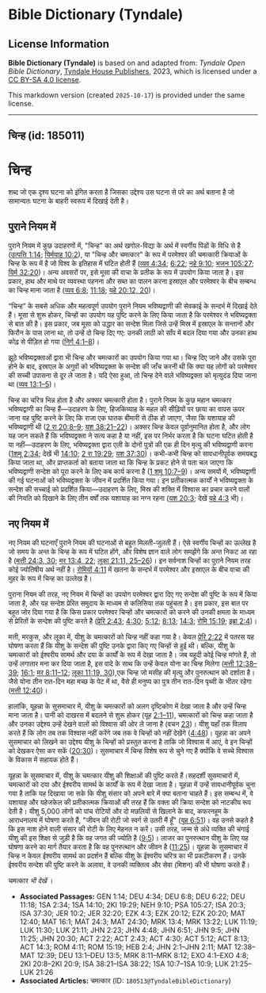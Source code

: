 # Bible Dictionary (Tyndale)

## License Information

**Bible Dictionary (Tyndale)** is based on and adapted from: _Tyndale Open Bible Dictionary_, [Tyndale House Publishers](https://tyndaleopenresources.com/), 2023, which is licensed under a [CC BY-SA 4.0 license](https://creativecommons.org/licenses/by-sa/4.0/legalcode.en).

This markdown version (created `2025-10-17`) is provided under the same license.



--------------------------------

## चिन्ह (id: 185011)

**चिन्ह**
=========

शब्द जो एक दृश्य घटना को इंगित करता है जिसका उद्देश्य उस घटना से परे का अर्थ बताना है जो सामान्यतः घटना के बाहरी स्वरूप में दिखाई देती है।

पुराने नियम में
---------------

पुराने नियम में कुछ उदाहरणों में, "चिन्ह" का अर्थ खगोल\-विद्या के अर्थ में स्वर्गीय पिंडों के विधि से है ([उत्पत्ति 1:14](https://ref.ly/Gen1:14); [यिर्मयाह 10:2](https://ref.ly/Jer10:2)), या "चिन्ह और चमत्कार" के रूप में परमेश्वर की चमत्कारी क्रियाओं के चिन्ह के रूप में है जो विश्व के इतिहास में घटित होती हैं ([व्यव 4:34](https://ref.ly/Deut4:34); [6:22](https://ref.ly/Deut6:22); [नहे 9:10](https://ref.ly/Neh9:10); [भजन 105:27](https://ref.ly/Ps105:27); [यिर्म 32:20](https://ref.ly/Jer32:20))। अन्य अवसरों पर, इसे मूसा की वाचा के प्रतीक के रूप में उपयोग किया जाता है। इस प्रकार, हाथ और माथे पर व्यवस्था पहनना और सब्त का पालन करना इस्राएल और परमेश्वर के बीच सम्बन्ध का चिन्ह माना जाता है ([व्यव 6:8](https://ref.ly/Deut6:8); [11:18](https://ref.ly/Deut11:18); [यहे 20:12, 20](https://ref.ly/Ezek20:12))।

“चिन्ह” के सबसे अधिक और महत्वपूर्ण उपयोग पुराने नियम भविष्यद्वाणी की सेवकाई के सन्दर्भ में दिखाई देते हैं। मूसा से शुरू होकर, चिन्हों का उपयोग यह पुष्टि करने के लिए किया जाता है कि परमेश्वर ने भविष्यद्वक्ता से बात की है। इस प्रकार, जब मूसा को उद्धार का सन्देश मिला जिसे उन्हें मिस्र में इस्राएल के सन्तानों और फिरौन के पास लाना था, तो उन्हें दो चिन्ह दिए गए: उनकी लाठी को साँप में बदल दिया गया और उनका हाथ कोढ़ से पीड़ित हो गया ([निर्ग 4:1–8](https://ref.ly/Exod4:1-Exod4:8))।

झूठे भविष्यद्वक्ताओं द्वारा भी चिन्ह और चमत्कारों का उपयोग किया गया था। चिन्ह दिए जाने और उसके पूरा होने के बाद, इस्राएल के अगुवों को भविष्यद्वक्ता के सन्देश की जाँच करनी थी कि क्या यह लोगों को परमेश्वर की सच्ची उपासना से दूर ले जाता है। यदि ऐसा हुआ, तो चिन्ह देने वाले भविष्यद्वक्ता को मृत्युदंड दिया जाना था ([व्यव 13:1–5](https://ref.ly/Deut13:1-Deut13:5))।

चिन्ह का चरित्र भिन्न होता है और अक्सर चमत्कारी होता है। पुराने नियम के कुछ महान चमत्कार भविष्यद्वाणी का चिन्ह हैं—उदाहरण के लिए, हिजकिय्याह के महल की सीढ़ियों पर छाया का वापस ऊपर जाना यह पुष्टि करने के लिए कि राजा एक घातक बीमारी से ठीक हो जाएगा, जैसा कि यशायाह की भविष्यद्वाणी थी ([2 रा 20:8–9](https://ref.ly/2Kgs20:8-2Kgs20:9); [यश 38:21–22](https://ref.ly/Isa38:21-Isa38:22))। अक्सर चिन्ह केवल पूर्वानुमानित होता है, और लोग यह जान सकते हैं कि भविष्यद्वक्ता ने सत्य कहा है या नहीं, इस पर निर्भर करता है कि घटना घटित होती है या नहीं—उदाहरण के लिए, भविष्यद्वक्ता द्वारा एली के दोनों पुत्रों की एक ही दिन मृत्यु की भविष्यद्वाणी करना ([1](https://ref.ly/1Sam2:34)[शमू](https://ref.ly/1Sam10:7-1Sam10:9) [2:34](https://ref.ly/1Sam2:34); देखें भी [14:10](https://ref.ly/1Sam14:10); [2 रा 19:29](https://ref.ly/2Kgs19:29); [यश 37:30](https://ref.ly/Isa37:30))। कभी\-कभी चिन्ह को सावधानीपूर्वक समयबद्ध किया जाता था, और प्राप्तकर्ता को बताया जाता था कि चिन्ह के प्रकट होने से पता चल जाएगा कि भविष्यद्वाणी सन्देश को पूरा करने के लिए कब कार्य करना है ([1 शमू 10:7–9](https://ref.ly/1Sam10:7-1Sam10:9))। अन्य समयों में, भविष्यद्वाणी की गई घटनाओं को भविष्यद्वक्ता के जीवन में प्रदर्शित किया गया। इन प्रतीकात्मक कार्यों ने भविष्यद्वक्ता के सन्देश की सच्चाई को प्रदर्शित किया—उदाहरण के लिए, मिस्र की शक्ति में विश्वास का प्रचार करने वालों की नियति को दिखाने के लिए तीन वर्षों तक यशायाह का नग्न रहना ([यश 20:3](https://ref.ly/Isa20:3); देखें [यहे 4:3](https://ref.ly/Ezek4:3) भी)।

नए नियम में
-----------

नए नियम की घटनाएँ पुराने नियम की घटनाओं से बहुत मिलती\-जुलती हैं। ऐसे स्वर्गीय चिन्हों का उल्लेख है जो समय के अन्त के चिन्ह के रूप में घटित होंगे, और विशेष ज्ञान वाले लोग समझेंगे कि अन्त निकट आ रहा है ([मत्ती 24:3, 30](https://ref.ly/Matt24:3); [मर 13:4, 22](https://ref.ly/Mark13:4); [लूका 21:11, 25–26](https://ref.ly/Luke21:11))। इन सर्वनाश चिन्हों का पुराने नियम तरह कोई ज्योतिषीय अर्थ नहीं है। [रोमियों 4:11](https://ref.ly/Rom4:11) में खतना के सन्दर्भ में परमेश्वर और इस्राएल के बीच वाचा की मुहर के रूप में चिन्ह का उल्लेख है।

पुराना नियम की तरह, नए नियम में चिन्हों का उपयोग परमेश्वर द्वारा दिए गए सन्देश की पुष्टि के रूप में किया जाता है, और यह सन्देश प्रेरित समुदाय के माध्यम से कलिसिया तक पहुंचता है। इस प्रकार, इस बात पर बहुत जोर दिया गया है कि किस प्रकार परमेश्वर चिन्हों और चमत्कारों को करने की उनकी क्षमता के माध्यम से प्रेरितों के सन्देश की पुष्टि करते है ([प्रेरि 2:43](https://ref.ly/Acts2:43); [4:30](https://ref.ly/Acts4:30); [5:12](https://ref.ly/Acts5:12); [8:13](https://ref.ly/Acts8:13); [14:3](https://ref.ly/Acts14:3); [रोमि 15:19](https://ref.ly/Rom15:19); [इब्रा 2:4](https://ref.ly/Heb2:4))।

मत्ती, मरकुस, और लूका में, यीशु के चमत्कारों को चिन्ह नहीं कहा गया है। केवल [प्रेरि 2:22](https://ref.ly/Acts2:22) में पतरस यह घोषणा करता हैं कि यीशु के सन्देश की पुष्टि उनके द्वारा किए गए चिन्हों से हुई थी। बल्कि, यीशु के चमत्कारों को ईश्वरीय सामर्थ और दया के कार्यों के रूप में देखा जाता है। जब यहूदी कोई चिन्ह मांगते हैं, तो उन्हें लगातार मना कर दिया जाता है, इस वादे के साथ कि उन्हें केवल योना का चिन्ह मिलेगा ([मत्ती 12:38–39](https://ref.ly/Matt12:38-Matt12:39); [16:1](https://ref.ly/Matt16:1); [मर 8:11–12](https://ref.ly/Mark8:11-Mark8:12); [लूका 11:19, 30](https://ref.ly/Luke11:19)),एक चिन्ह जो मसीह की मृत्यु और पुनरुत्थान को दर्शाता है। जैसे योना तीन रात\-दिन महा मच्छ के पेट में था, वैसे ही मनुष्य का पुत्र तीन रात\-दिन पृथ्वी के भीतर रहेगा ([मत्ती 12:40](https://ref.ly/Matt12:40))।

हालांकि, यूहन्ना के सुसमाचार में, यीशु के चमत्कारों को अलग दृष्टिकोण में देखा जाता है और उन्हें चिन्ह माना जाता है। पानी को दाखरस में बदलने से शुरू होकर (यूह [2:1–11](https://ref.ly/John2:1-John2:11)), चमत्कारों को चिन्ह कहा जाता है और उनका उद्देश्य उन्हें देखने वालों को विश्वास की ओर ले जाना है (वचन [23](https://ref.ly/John2:23))। यीशु यहाँ तक विलाप करते हैं कि लोग तब तक विश्वास नहीं करेंगे जब तक वे चिन्हों को नहीं देखेंगे ([4:48](https://ref.ly/John4:48))। यूहन्ना का अपने सुसमाचार को लिखने का उद्देश्य यीशु के चिन्हों को प्रस्तुत करना है ताकि जो विश्वास में आएं, वे इन चिन्हों को देखकर ऐसा कर सकें ([20:30](https://ref.ly/John20:30))। सुसमाचार में चिन्ह विशेष रूप से चुने गए हैं क्योंकि वे सच्चे विश्वास के विकास में सहायक होते हैं।

यूहन्ना के सुसमाचार में, यीशु के चमत्कार यीशु की शिक्षाओं की पुष्टि करते हैं।सहदर्शी सुसमाचारों में, चमत्कारों को दया और ईश्वरीय सामर्थ के कार्यों के रूप में देखा जाता है। यूहन्ना में उन्हें सावधानीपूर्वक चुना गया है ताकि यह दिखाया जा सके कि यीशु संसार को अपने बारे में क्या बताना चाहते हैं। इस सम्बन्ध में, वे यशायाह और यहेजकेल की प्रतीकात्मक क्रियाओं की तरह हैं कि वक्ता की क्रिया सन्देश को नाटकीय रूप देती है। यीशु 5,000 लोगों को पांच रोटियों और दो मछलियों से खिलाने के बाद, कफरनहूम के आराधनालय में घोषणा करते हैं, "जीवन की रोटी जो स्वर्ग से उतरी मैं हूँ" ([यूह 6:51](https://ref.ly/John6:51))। वह उनसे कहते है कि इस नाश होने वाली संसार की रोटी के लिए मेहनत न करें। उसी तरह, जन्म से अंधे व्यक्ति की चंगाई यीशु की इस शिक्षा से जुड़ी है कि वह जगत की ज्योति है ([9:5](https://ref.ly/John9:5))। लाजर का पुनरुत्थान यीशु के लिए यह घोषणा करने का मार्ग तैयार करता है कि वह पुनरुत्थान और जीवन है ([11:25](https://ref.ly/John11:25))। यूहन्ना के सुसमाचार में चिन्ह न केवल ईश्वरीय सामर्थ का प्रदर्शन हैं बल्कि यीशु के ईश्वरीय चरित्र का भी प्रकटीकरण हैं। उनके ईश्वरीय सन्देश की पुष्टि करने के अलावा, वे उनकी व्यक्तित्व और सेवा (मिशन) की भी घोषणा करते हैं।

चमत्कार *भी देखें* ।

* **Associated Passages:** GEN 1:14; DEU 4:34; DEU 6:8; DEU 6:22; DEU 11:18; 1SA 2:34; 1SA 14:10; 2KI 19:29; NEH 9:10; PSA 105:27; ISA 20:3; ISA 37:30; JER 10:2; JER 32:20; EZK 4:3; EZK 20:12; EZK 20:20; MAT 12:40; MAT 16:1; MAT 24:3; MAT 24:30; MRK 13:4; MRK 13:22; LUK 11:19; LUK 11:30; LUK 21:11; JHN 2:23; JHN 4:48; JHN 6:51; JHN 9:5; JHN 11:25; JHN 20:30; ACT 2:22; ACT 2:43; ACT 4:30; ACT 5:12; ACT 8:13; ACT 14:3; ROM 4:11; ROM 15:19; HEB 2:4; JHN 2:1–JHN 2:11; MAT 12:38–MAT 12:39; DEU 13:1–DEU 13:5; MRK 8:11–MRK 8:12; EXO 4:1–EXO 4:8; 2KI 20:8–2KI 20:9; ISA 38:21–ISA 38:22; 1SA 10:7–1SA 10:9; LUK 21:25–LUK 21:26
* **Associated Articles:** चमत्कार (ID: `180513@TyndaleBibleDictionary`)

